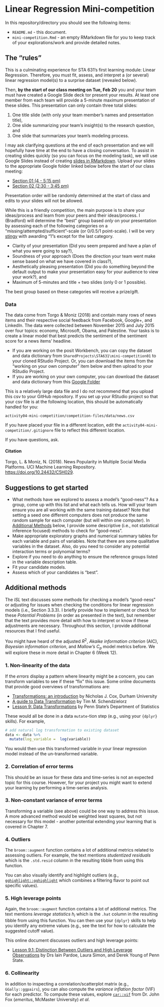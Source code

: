 Linear Regression Mini-competition
================

In this repository/directory you should see the following items:

- `README.md` - this document.
- `mini-competition.Rmd` - an empty RMarkdown file for you to keep track
  of your explorations/work and provide detailed notes.

## The “rules”

This is a culminating experience for STA 631’s first learning module:
Linear Regression. Therefore, you must fit, assess, and interpret a (or
several) linear regression model(s) to a surprise dataset (revealed
below).

Then, **by the start of our class meeting on Tue, Feb 20** you and your
team must have created a Google Slide deck tor present your results. At
least one member from each team will provide a 5-minute maximum
presentation of these slides. This presentation can only contain three
total slides:

1.  One title slide (with only your team member’s names and presentation
    title),
2.  One slide summarizing your team’s insight(s) to the research
    question, and
3.  One slide that summarizes your team’s modeling process.

I may ask clarifying questions at the end of each presentation and we
will hopefully have time at the end to have a closing conversation. To
assist in creating slides quickly (so you can focus on the modeling
task), we will use Google Slides instead of creating [slides in
RMarkdown](https://rmarkdown.rstudio.com/lesson-11.html). Upload your
slides to the appropriate Google folder linked below before the start of
our class meeting:

- [Section 01 (4 - 5:15
  pm)](https://drive.google.com/drive/folders/1jraxLZkPZwV1CndX1UI3iQG95KrcTJoS?usp=sharing)
- [Section 02 (2:30 - 3:45
  pm)](https://drive.google.com/drive/folders/1GZp6xS7JY8TXNv9WCv-zGEF7r-vKUscM?usp=sharing)

Presentation order will be randomly determined at the start of class and
edits to your slides will not be allowed.

While this is a friendly competition, the main purpose is to share your
ideas/process and learn from your peers and their ideas/process. I
(Bradford) will determine the “best” group based *only* on your
presentation by assessing each of the following categories on a
“missing/attempted/sufficient”-scale (or 0/0.5/1 point-scale). I will be
very [stingy](https://www.merriam-webster.com/dictionary/stingy) with
awarding “1”s except for the last category.

- Clarity of your presentation (Did you seem prepared and have a plan of
  what you were going to say?),
- Soundness of your approach (Does the direction your team went make
  sense based on what we have covered in class?),
- Aesthetically pleasing presentation (Did you do something beyond the
  default output to make your presentation easy for your audience to
  view your work?), and
- Maximum of 5-minutes and title + two slides (only 0 or 1 possible).

The best group based on these categories will receive a prize/gift.

### Data

The data come from Torgo & Moniz (2018) and contain many rows of news
items and their respective social feedback from Facebook, Google+, and
LinkedIn. The data were collected between November 2015 and July 2015
over four topics: economy, Microsoft, Obama, and Palestine. Your tasks
is to create a linear model that best predicts the sentiment of the
sentiment score for a news items’ headline.

- If you are working on the posit Workbench, you can copy the dataset
  and data dictionary from `SharedProjects\STA631\mini-competition01` to
  your cloned RStudio Project. Or, you can download the items from the
  “working on your own computer” item below and then upload to your
  RStudio Project.
- If you are working on your own computer, you can download the dataset
  and data dictionary from this [Google
  Folder](https://drive.google.com/drive/folders/1lynSAS0nInotA1XLwIyfU3iqL6nqEYlM?usp=drive_link)

This is a relatively large data file and I do not recommend that you
upload this csv to your GitHub repository. If you set up your RStudio
project so that your csv file is at the following location, this should
be automatically handled for you:

`activity04-mini-competition/competition-files/data/news.csv`

If you have placed your file in a different location, edit the
`activity04-mini-competition/.gitignore` file to reflect this different
location.

If you have questions, ask.

#### Citation

Torgo, L. & Moniz, N. (2018). News Popularity in Multiple Social Media
Platforms. UCI Machine Learning Repository.
<https://doi.org/10.24432/C5H029>.

## Suggestions to get started

- What methods have we explored to assess a model’s “good-ness”? As a
  group, come up with this list and what each tells us. How will your
  team ensure you are all working with the same training dataset? Note
  that setting a seed one different computers does not produce the same
  random sample for each computer (but will within one computer). In
  [Additional Methods](#additional-methods) below, I provide some
  descriptive (i.e., not statistical inference focused) methods to check
  for “good-ness”.
- Make appropriate exploratory graphs and numerical summary tables for
  each variable and pairs of variables. Note that there are some
  qualitative variables in the dataset. Also, do you need to consider
  any potential interaction terms or polynomial terms?
- Explore if you need to do anything to ensure the reference groups
  listed in the variable description table.
- Fit your candidate models.
- Assess which of your candidates is “best”.

## Additional methods

The *ISL* text discusses some methods for checking a model’s “good-ness”
or adjusting for issues when checking the conditions for linear
regression models (i.e., Section 3.3.3). I briefly provide how to
implement or check for these *Potential Problems* (in order as presented
in the text), but remember that the text provides more detail with how
to interpret or know if these adjustments are necessary. Throughout this
section, I provide additional resources that I find useful.

You might have heard of the adjusted $R^2$, *Akaike information
criterion* (AIC), *Bayesian information criterion*, and *Mallow’s* $C_p$
model metrics before. We will explore these in more detail in Chapter 6
(Week 12).

### 1. Non-linearity of the data

If the *errors* display a pattern where linearity might be a concern,
you can transform variables to see if these “fix” this issue. Some
online documents that provide good overviews of transformations are:

- [Transformations: an
  introduction](http://fmwww.bc.edu/repec/bocode/t/transint.html) by
  Nicholas J. Cox, Durham University
- [A guide to Data
  Transformation](https://medium.com/analytics-vidhya/a-guide-to-data-transformation-9e5fa9ae1ca3)
  by Tim M. Schendzielorz
- [Lesson 9: Data
  Transformations](https://online.stat.psu.edu/stat501/lesson/9) by Penn
  State’s Department of Statistics

These would all be done in a data `mutate`-tion step (e.g., using your
`{dplyr}` skills). For example,

``` r
# add natural log transformation to existing dataset
data <- data %>%
  mutate(log_variable =  log(variable))
```

You would then use this transformed variable in your linear regression
model instead of the un-transformed variable.

### 2. Correlation of error terms

This should be an issue for these data and time-series is not an
expected topic for this course. However, for your project you might want
to extend your learning by performing a time-series analysis.

### 3. Non-constant variance of error terms

Transforming a variable (see above) could be one way to address this
issue. A more advanced method would be weighted least squares, but not
necessary for this model - another potential extending your learning
that is covered in Chapter 7.

### 4. Outliers

The `broom::augment` function contains a lot of additional metrics
related to assessing outliers. For example, the text mentions
*studentized residuals* which is the `.std.resid` column in the
resulting tibble from using this function.

You can also visually identify and highlight outliers (e.g.,
[`gghighlight::gghighlight`](https://yutannihilation.github.io/gghighlight/articles/gghighlight.html#gghighlight)
which combines a filtering flavor to point out specific values).

### 5. High leverage points

Again, the `broom::augment` function contains a lot of additional
metrics. The text mentions *leverage statistics* $h_i$ which is the
`.hat` column in the resulting tibble from using this function. You can
then use your `{dplyr}` skills to help you identify any extreme values
(e.g., see the text for how to calculate the suggested cutoff value).

This online document discusses outliers and high leverage points:

- [Lesson 9.1: Distinction Between Outliers and High Leverage
  Observations](https://online.stat.psu.edu/stat462/node/170/) by Drs
  Iain Pardoe, Laura Simon, and Derek Young of Penn State.

### 6. Collinearity

In addition to inspecting a correlation/scatterplot matrix (e.g.,
`GGally::ggpairs`), you can also compute the *variance inflation factor*
(VIF) for each predictor. To compute these values, explore
[`car::vif`](https://cran.r-project.org/web/packages/car/car.pdf#vif)
from Dr. John Fox (*emeritus*, McMaster University) *et al*.
